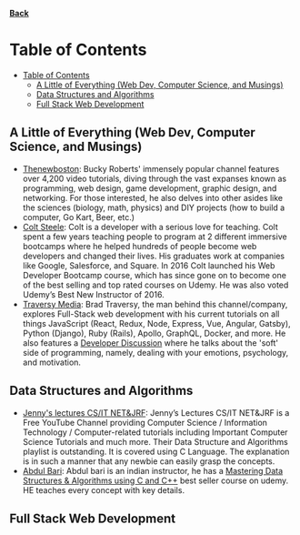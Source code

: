 **[Back](https://github.com/sameerkatija/resources)**

# Table of Contents
- [Table of Contents](#table-of-contents)
  - [A Little of Everything (Web Dev, Computer Science, and Musings)](#a-little-of-everything-web-dev-computer-science-and-musings)
  - [Data Structures and Algorithms](#data-structures-and-algorithms)
  - [Full Stack Web Development](#full-stack-web-development)

## A Little of Everything (Web Dev, Computer Science, and Musings)
- [Thenewboston](https://www.youtube.com/user/thenewboston): Bucky Roberts' immensely popular channel features over 4,200 video tutorials, diving through the vast expanses known as programming, web design, game development, graphic design, and networking. For those interested, he also delves into other asides like the sciences (biology, math, physics) and DIY projects (how to build a computer, Go Kart, Beer, etc.)
- [Colt Steele](https://www.youtube.com/channel/UCrqAGUPPMOdo0jfQ6grikZw): Colt is a developer with a serious love for teaching. Colt spent a few years teaching people to program at 2 different immersive bootcamps where he helped hundreds of people become web developers and changed their lives. His graduates work at companies like Google, Salesforce, and Square. In 2016 Colt launched his Web Developer Bootcamp course, which has since gone on to become one of the best selling and top rated courses on Udemy. He was also voted Udemy’s Best New Instructor of 2016.
- [Traversy Media](https://www.youtube.com/user/TechGuyWeb): Brad Traversy, the man behind this channel/company, explores Full-Stack web development with his current tutorials on all things JavaScript (React, Redux, Node, Express, Vue, Angular, Gatsby), Python (Django), Ruby (Rails), Apollo, GraphQL, Docker, and more. He also features a [Developer Discussion](https://www.youtube.com/playlist?list=PLillGF-RfqbZ_hV3gQav81bUCpCANWXOu) where he talks about the 'soft' side of programming, namely, dealing with your emotions, psychology, and motivation.

## Data Structures and Algorithms

- [Jenny's lectures CS/IT NET&JRF](https://www.youtube.com/channel/UCM-yUTYGmrNvKOCcAl21g3w): Jenny’s Lectures CS/IT NET&JRF is a Free YouTube Channel providing Computer Science / Information Technology / Computer-related tutorials including Important Computer Science Tutorials and much more. Their Data Structure and Algorithms playlist is outstanding. It is covered using C Language. The explanation is in such a manner that any newbie can easily grasp the concepts.
- [Abdul Bari](https://www.youtube.com/channel/UCZCFT11CWBi3MHNlGf019nw): Abdul bari is an indian instructor, he has a [Mastering Data Structures & Algorithms using C and C++](udemy.com/course/datastructurescncpp/) best seller course on udemy. HE teaches every concept with key details.

## Full Stack Web Development
